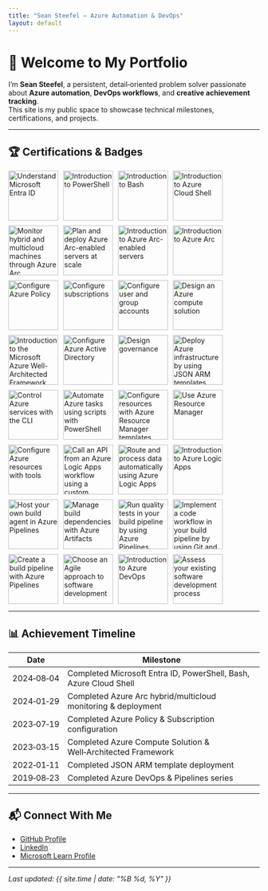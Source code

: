 ```yaml
---
title: "Sean Steefel — Azure Automation & DevOps"
layout: default
---
```


# 👋 Welcome to My Portfolio

I’m **Sean Steefel**, a persistent, detail‑oriented problem solver passionate about **Azure automation**, **DevOps workflows**, and **creative achievement tracking**.  
This site is my public space to showcase technical milestones, certifications, and projects.

---

## 🏆 Certifications & Badges

<div class="badge-grid" style="display:flex;flex-wrap:wrap;gap:10px;align-items:center;">
  <img src="https://learn.microsoft.com/training/achievements/understand-microsoft-entra-id.svg" alt="Understand Microsoft Entra ID" width="100">
  <img src="https://learn.microsoft.com/training/achievements/introduction-to-powershell.svg" alt="Introduction to PowerShell" width="100">
  <img src="https://learn.microsoft.com/training/achievements/introduction-to-bash.svg" alt="Introduction to Bash" width="100">
  <img src="https://learn.microsoft.com/training/achievements/introduction-to-azure-cloud-shell.svg" alt="Introduction to Azure Cloud Shell" width="100">
  <img src="https://learn.microsoft.com/training/achievements/monitor-hybrid-multicloud-machines-azure-arc.svg" alt="Monitor hybrid and multicloud machines through Azure Arc" width="100">
  <img src="https://learn.microsoft.com/training/achievements/plan-deploy-azure-arc-servers.svg" alt="Plan and deploy Azure Arc-enabled servers at scale" width="100">
  <img src="https://learn.microsoft.com/training/achievements/introduction-to-azure-arc-servers.svg" alt="Introduction to Azure Arc-enabled servers" width="100">
  <img src="https://learn.microsoft.com/training/achievements/introduction-to-azure-arc.svg" alt="Introduction to Azure Arc" width="100">
  <img src="https://learn.microsoft.com/training/achievements/configure-azure-policy.svg" alt="Configure Azure Policy" width="100">
  <img src="https://learn.microsoft.com/training/achievements/configure-subscriptions.svg" alt="Configure subscriptions" width="100">
  <img src="https://learn.microsoft.com/training/achievements/configure-user-group-accounts.svg" alt="Configure user and group accounts" width="100">
  <img src="https://learn.microsoft.com/training/achievements/design-azure-compute-solution.svg" alt="Design an Azure compute solution" width="100">
  <img src="https://learn.microsoft.com/training/achievements/introduction-to-azure-well-architected-framework.svg" alt="Introduction to the Microsoft Azure Well-Architected Framework" width="100">
  <img src="https://learn.microsoft.com/training/achievements/configure-azure-active-directory.svg" alt="Configure Azure Active Directory" width="100">
  <img src="https://learn.microsoft.com/training/achievements/design-governance.svg" alt="Design governance" width="100">
  <img src="https://learn.microsoft.com/training/achievements/deploy-azure-infrastructure-json-arm.svg" alt="Deploy Azure infrastructure by using JSON ARM templates" width="100">
  <img src="https://learn.microsoft.com/training/achievements/control-azure-services-cli.svg" alt="Control Azure services with the CLI" width="100">
  <img src="https://learn.microsoft.com/training/achievements/automate-azure-tasks-powershell.svg" alt="Automate Azure tasks using scripts with PowerShell" width="100">
  <img src="https://learn.microsoft.com/training/achievements/configure-resources-arm-templates.svg" alt="Configure resources with Azure Resource Manager templates" width="100">
  <img src="https://learn.microsoft.com/training/achievements/use-azure-resource-manager.svg" alt="Use Azure Resource Manager" width="100">
  <img src="https://learn.microsoft.com/training/achievements/configure-azure-resources-tools.svg" alt="Configure Azure resources with tools" width="100">
  <img src="https://learn.microsoft.com/training/achievements/call-api-logic-apps-custom-connector.svg" alt="Call an API from an Azure Logic Apps workflow using a custom connector" width="100">
  <img src="https://learn.microsoft.com/training/achievements/route-process-data-logic-apps.svg" alt="Route and process data automatically using Azure Logic Apps" width="100">
  <img src="https://learn.microsoft.com/training/achievements/introduction-to-azure-logic-apps.svg" alt="Introduction to Azure Logic Apps" width="100">
  <img src="https://learn.microsoft.com/training/achievements/host-build-agent-azure-pipelines.svg" alt="Host your own build agent in Azure Pipelines" width="100">
  <img src="https://learn.microsoft.com/training/achievements/manage-build-dependencies-azure-artifacts.svg" alt="Manage build dependencies with Azure Artifacts" width="100">
  <img src="https://learn.microsoft.com/training/achievements/run-quality-tests-azure-pipelines.svg" alt="Run quality tests in your build pipeline by using Azure Pipelines" width="100">
  <img src="https://learn.microsoft.com/training/achievements/implement-code-workflow-git-github.svg" alt="Implement a code workflow in your build pipeline by using Git and GitHub" width="100">
  <img src="https://learn.microsoft.com/training/achievements/create-build-pipeline-azure-pipelines.svg" alt="Create a build pipeline with Azure Pipelines" width="100">
  <img src="https://learn.microsoft.com/training/achievements/choose-agile-approach.svg" alt="Choose an Agile approach to software development" width="100">
  <img src="https://learn.microsoft.com/training/achievements/introduction-to-azure-devops.svg" alt="Introduction to Azure DevOps" width="100">
  <img src="https://learn.microsoft.com/training/achievements/assess-software-development-process.svg" alt="Assess your existing software development process" width="100">
</div>


---

## 📊 Achievement Timeline

| Date       | Milestone |
|------------|-----------|
| 2024‑08‑04 | Completed Microsoft Entra ID, PowerShell, Bash, Azure Cloud Shell |
| 2024‑01‑29 | Completed Azure Arc hybrid/multicloud monitoring & deployment |
| 2023‑07‑19 | Completed Azure Policy & Subscription configuration |
| 2023‑03‑15 | Completed Azure Compute Solution & Well‑Architected Framework |
| 2022‑01‑11 | Completed JSON ARM template deployment |
| 2019‑08‑23 | Completed Azure DevOps & Pipelines series |

---

## 📬 Connect With Me
- [GitHub Profile](https://github.com/SeanSteefel)
- [LinkedIn](https://www.linkedin.com/in/seansteefel)
- [Microsoft Learn Profile](https://learn.microsoft.com/en-us/users/me/)

---

*Last updated: {{ site.time | date: "%B %d, %Y" }}*
